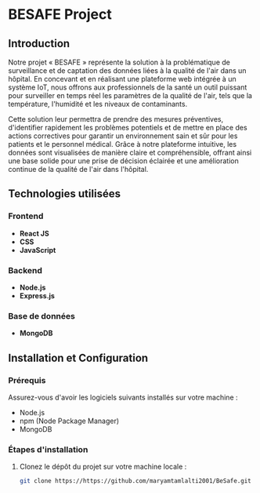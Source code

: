 # BESAFE Project

## Introduction

Notre projet « BESAFE » représente la solution à la problématique de surveillance et de captation des données liées à la qualité de l'air dans un hôpital. En concevant et en réalisant une plateforme web intégrée à un système IoT, nous offrons aux professionnels de la santé un outil puissant pour surveiller en temps réel les paramètres de la qualité de l'air, tels que la température, l'humidité et les niveaux de contaminants. 

Cette solution leur permettra de prendre des mesures préventives, d'identifier rapidement les problèmes potentiels et de mettre en place des actions correctives pour garantir un environnement sain et sûr pour les patients et le personnel médical. Grâce à notre plateforme intuitive, les données sont visualisées de manière claire et compréhensible, offrant ainsi une base solide pour une prise de décision éclairée et une amélioration continue de la qualité de l'air dans l'hôpital.

## Technologies utilisées

### Frontend
- **React JS**
- **CSS**
- **JavaScript**

### Backend
- **Node.js**
- **Express.js**

### Base de données
- **MongoDB**

## Installation et Configuration

### Prérequis
Assurez-vous d'avoir les logiciels suivants installés sur votre machine :
- Node.js
- npm (Node Package Manager)
- MongoDB

### Étapes d'installation

1. Clonez le dépôt du projet sur votre machine locale :
   ```bash
   git clone https://https://github.com/maryamtamlalti2001/BeSafe.git
